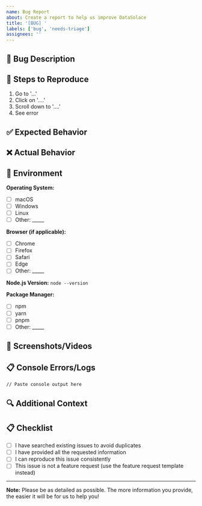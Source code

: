 ```yaml
---
name: Bug Report
about: Create a report to help us improve DataSolace
title: '[BUG] '
labels: ['bug', 'needs-triage']
assignees: ''
---
```


## 🐛 Bug Description

<!-- Provide a clear and concise description of the bug -->

## 🔄 Steps to Reproduce

1. Go to '...'
2. Click on '....'
3. Scroll down to '....'
4. See error

## ✅ Expected Behavior

<!-- A clear and concise description of what you expected to happen -->

## ❌ Actual Behavior

<!-- A clear and concise description of what actually happened -->

## 📱 Environment

**Operating System:**
- [ ] macOS
- [ ] Windows
- [ ] Linux
- [ ] Other: _____

**Browser (if applicable):**
- [ ] Chrome
- [ ] Firefox
- [ ] Safari
- [ ] Edge
- [ ] Other: _____

**Node.js Version:** `node --version`
<!-- Please run `node --version` and paste the output here -->

**Package Manager:**
- [ ] npm
- [ ] yarn
- [ ] pnpm
- [ ] Other: _____

## 📸 Screenshots/Videos

<!-- If applicable, add screenshots or videos to help explain your problem -->

## 📋 Console Errors/Logs

<!-- Please paste any console errors or relevant logs here -->

```
// Paste console output here
```

## 🔍 Additional Context

<!-- Add any other context about the problem here -->

## 📋 Checklist

- [ ] I have searched existing issues to avoid duplicates
- [ ] I have provided all the requested information
- [ ] I can reproduce this issue consistently
- [ ] This issue is not a feature request (use the feature request template instead)

---

**Note:** Please be as detailed as possible. The more information you provide, the easier it will be for us to help you! 